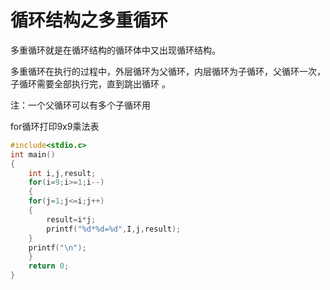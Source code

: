 # 循环结构之多重循环 

多重循环就是在循环结构的循环体中又出现循环结构。

多重循环在执行的过程中，外层循环为父循环，内层循环为子循环，父循环一次，子循环需要全部执行完，直到跳出循环 。



注：一个父循环可以有多个子循环用



for循环打印9x9乘法表 

```c
#include<stdio.c>
int main()
{
    int i,j,result;
    for(i=9;i>=1;i--)
    {
	for(j=1;j<=i;j++)
	{
	    result=i*j;
	    printf("%d*%d=%d",I,j,result);
	}
	printf("\n");
    }
    return 0;
}
```

